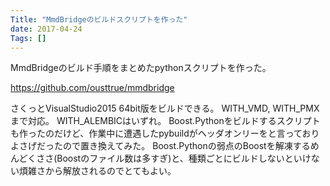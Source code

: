 ```yaml
---
Title: "MmdBridgeのビルドスクリプトを作った"
date: 2017-04-24
Tags: []
---
```


MmdBridgeのビルド手順をまとめたpythonスクリプトを作った。

https://github.com/ousttrue/mmdbridge


さくっとVisualStudio2015 64bit版をビルドできる。
WITH_VMD, WITH_PMXまで対応。
WITH_ALEMBICはいずれ。
Boost.Pythonをビルドするスクリプトも作ったのだけど、作業中に遭遇したpybuildがヘッダオンリーをと言っておりよさげだったので置き換えてみた。
Boost.Pythonの弱点のBoostを解凍するめんどくささ(Boostのファイル数は多すぎ)と、種類ごとにビルドしないといけない煩雑さから解放されるのでとてもよい。
